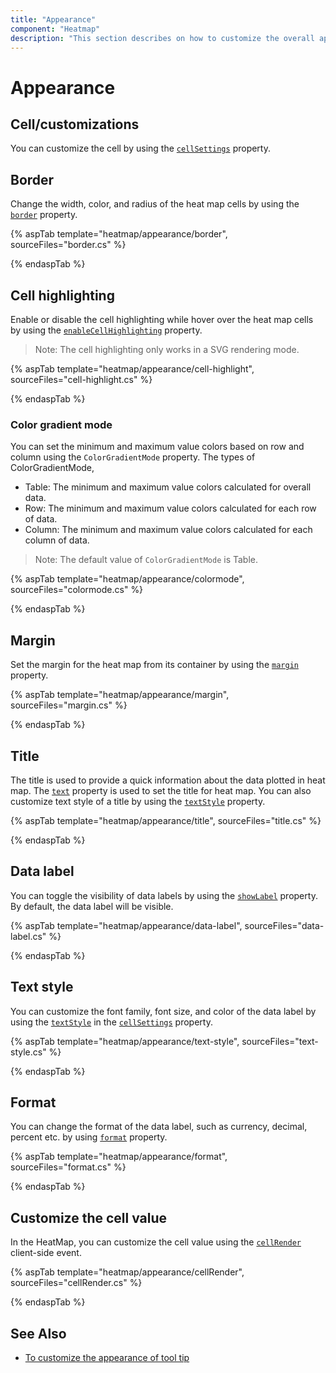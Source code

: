 ```yaml
---
title: "Appearance"
component: "Heatmap"
description: "This section describes on how to customize the overall apperance of the Heatmap, like adding borders for heatmap cells or data points, adding margin and title for heatmap layout, mouse hover highligting options for the cells and formatting options for the data labels"
---
```


# Appearance

## Cell/customizations

You can customize the cell by using the [`cellSettings`](https://help.syncfusion.com/cr/aspnetcore-js2/Syncfusion.EJ2~Syncfusion.EJ2.HeatMap.HeatMap~CellSettings.html) property.

## Border

Change the width, color, and radius of the heat map cells by using the [`border`](https://help.syncfusion.com/cr/aspnetcore-js2/Syncfusion.EJ2~Syncfusion.EJ2.HeatMap.HeatMapCellSettings~Border.html) property.

{% aspTab template="heatmap/appearance/border", sourceFiles="border.cs" %}

{% endaspTab %}

## Cell highlighting

Enable or disable the cell highlighting while hover over the heat map cells by using the  [`enableCellHighlighting`](https://help.syncfusion.com/cr/aspnetcore-js2/Syncfusion.EJ2~Syncfusion.EJ2.HeatMap.HeatMapCellSettings~EnableCellHighlighting.html) property.

>Note: The cell highlighting only works in a SVG rendering mode.

{% aspTab template="heatmap/appearance/cell-highlight", sourceFiles="cell-highlight.cs" %}

{% endaspTab %}

### Color gradient mode

You can set the minimum and maximum value colors based on row and column using the `ColorGradientMode` property.
The types of ColorGradientMode,

* Table: The minimum and maximum value colors calculated for overall data.
* Row: The minimum and maximum value colors calculated for each row of data.
* Column: The minimum and maximum value colors calculated for each column of data.

>Note: The default value of `ColorGradientMode` is Table.

{% aspTab template="heatmap/appearance/colormode", sourceFiles="colormode.cs" %}

{% endaspTab %}

## Margin

Set the margin for the heat map from its container by using the  [`margin`](https://help.syncfusion.com/cr/aspnetcore-js2/Syncfusion.EJ2~Syncfusion.EJ2.HeatMap.HeatMap~Margin.html) property.

{% aspTab template="heatmap/appearance/margin", sourceFiles="margin.cs" %}

{% endaspTab %}

## Title

The title is used to provide a quick information about the data plotted in heat map. The [`text`](https://help.syncfusion.com/cr/aspnetcore-js2/Syncfusion.EJ2~Syncfusion.EJ2.HeatMap.HeatMapTitle~Text.html) property is used to set the title for heat map. You can also customize text style of a title by using the [`textStyle`](https://help.syncfusion.com/cr/aspnetcore-js2/Syncfusion.EJ2~Syncfusion.EJ2.HeatMap.HeatMapTitle~TextStyle.html) property.

{% aspTab template="heatmap/appearance/title", sourceFiles="title.cs" %}

{% endaspTab %}

## Data label

You can toggle the visibility of data labels by using the [`showLabel`](https://help.syncfusion.com/cr/aspnetcore-js2/Syncfusion.EJ2~Syncfusion.EJ2.HeatMap.HeatMapCellSettings~ShowLabel.html) property. By default, the data label will be visible.

{% aspTab template="heatmap/appearance/data-label", sourceFiles="data-label.cs" %}

{% endaspTab %}

## Text style

You can customize the font family, font size, and color of the data label by using the [`textStyle`](https://help.syncfusion.com/cr/aspnetcore-js2/Syncfusion.EJ2~Syncfusion.EJ2.HeatMap.HeatMapCellSettings~TextStyle.html) in the [`cellSettings`](https://help.syncfusion.com/cr/aspnetcore-js2/Syncfusion.EJ2~Syncfusion.EJ2.HeatMap.HeatMap~CellSettings.html) property.

{% aspTab template="heatmap/appearance/text-style", sourceFiles="text-style.cs" %}

{% endaspTab %}

## Format

You can change the format of the data label, such as currency, decimal, percent etc. by using [`format`](https://help.syncfusion.com/cr/aspnetcore-js2/Syncfusion.EJ2~Syncfusion.EJ2.HeatMap.HeatMapCellSettings~Format.html) property.

{% aspTab template="heatmap/appearance/format", sourceFiles="format.cs" %}

{% endaspTab %}

## Customize the cell value

In the HeatMap, you can customize the cell value using the [`cellRender`](https://help.syncfusion.com/cr/aspnetcore-js2/Syncfusion.EJ2~Syncfusion.EJ2.HeatMap.HeatMap~CellRender.html) client-side event.

{% aspTab template="heatmap/appearance/cellRender", sourceFiles="cellRender.cs" %}

{% endaspTab %}

## See Also

* [To customize the appearance of tool tip](./tooltip/#customize-the-appearance-of-tooltip)
